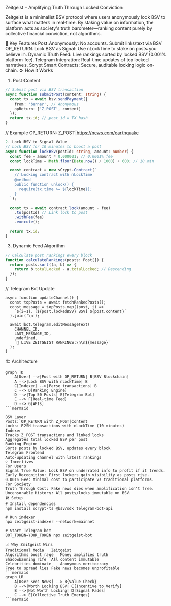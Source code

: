 Zeitgeist - Amplifying Truth Through Locked Conviction

Zeitgeist is a minimalist BSV protocol where users anonymously lock BSV to surface what matters in real-time. By staking value on information, the platform acts as society's truth barometer—ranking content purely by collective financial conviction, not algorithms.

🚀 Key Features
Post Anonymously: No accounts. Submit links/text via BSV OP_RETURN.
Lock BSV as Signal: Use nLockTime to stake on posts you believe in.
Dynamic Truth Feed: Live rankings sorted by locked BSV (0.001% platform fee).
Telegram Integration: Real-time updates of top locked narratives.
Scrypt Smart Contracts: Secure, auditable locking logic on-chain.
⚙️ How It Works
1. Post Content
```typescript
// Submit post via BSV transaction
async function submitPost(content: string) {
  const tx = await bsv.sendPayment({
    from: 'burner', // Anonymous
    opReturn: ['Z_POST', content]
  });
  return tx.id; // post_id = TX hash
}
```

// Example OP_RETURN: Z_POST|https://news.com/earthquake
```typescript
2. Lock BSV to Signal Value
// Lock BSV for 10 minutes to boost a post
async function lockBSV(postId: string, amount: number) {
  const fee = amount * 0.000001; // 0.0001% fee
  const lockTime = Math.floor(Date.now() / 1000) + 600; // 10 min

  const contract = new sCrypt.Contract(`
    // Locking contract with nLockTime
    @method
    public function unlock() {
      require(tx.time >= ${lockTime});
    }
  `);

  const tx = await contract.lock(amount - fee)
    .to(postId) // Link lock to post
    .withFee(fee)
    .execute();

  return tx.id;
}
```
3. Dynamic Feed Algorithm
```typescript
// Calculate post rankings every block 
function calculateRankings(posts: Post[]) {
  return posts.sort((a, b) => {
    return b.totalLocked - a.totalLocked; // Descending
  });
}
```
// Telegram Bot Update
```
async function updateChannel() {
  const topPosts = await fetchRankedPosts();
  const message = topPosts.map((post, i) => 
    `${i+1}. [${post.lockedBSV} BSV] ${post.content}`
  ).join('\n');

  await bot.telegram.editMessageText(
    CHANNEL_ID, 
    LAST_MESSAGE_ID,
    undefined, 
    `🔴 LIVE ZEITGEIST RANKINGS:\n\n${message}`
  );
}
```

🏗 Architecture
```mermaid
graph TD
    A[User] -->|Post with OP_RETURN| B[BSV Blockchain]
    A -->|Lock BSV with nLockTime| B
    C[Indexer] -->|Parse transactions| B
    C --> D[Ranking Engine]
    D -->|Top 50 Posts| E[Telegram Bot]
    E --> F[Real-time Feed]
    D --> G[APIs]
```mermaid

BSV Layer
Posts: OP_RETURN with Z_POST|content
Locks: P2SH transactions with nLockTime (10 minutes)
Indexer
Tracks Z_POST transactions and linked locks
Aggregates total locked BSV per post
Ranking Engine
Sorts posts by locked BSV, updates every block
Telegram Frontend
Auto-updating channel with latest rankings
💡 Incentives
For Users
Signal True Value: Lock BSV on underrated info to profit if it trends.
Early Recognition: First lockers gain visibility as posts rise.
0.001% Fee: Minimal cost to participate vs traditional platforms.
For Society
Truth Through Cost: Fake news dies when amplification isn't free.
Uncensorable History: All posts/locks immutable on BSV.
🛠 Setup
# Install dependencies
npm install scrypt-ts @bsv/sdk telegram-bot-api

# Run indexer
npx zeitgeist-indexer --network=mainnet

# Start Telegram bot
BOT_TOKEN=YOUR_TOKEN npx zeitgeist-bot

📈 Why Zeitgeist Wins
Traditional Media	Zeitgeist
Algorithms boost rage	Money amplifies truth
Shadowbanning rife	All content immutable
Celebrities dominate	Anonymous meritocracy
Free to spread lies	Fake news becomes unprofitable
```mermaid
graph LR
    A[User Sees News] --> B{Value Check}
    B -->|Worth Locking BSV| C[Incentive to Verify]
    B -->|Not Worth Locking| D[Signal Fades]
    C --> E[Collective Truth Emerges]
```mermaid
